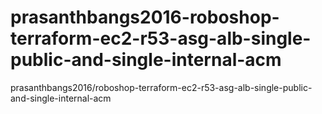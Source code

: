 # prasanthbangs2016-roboshop-terraform-ec2-r53-asg-alb-single-public-and-single-internal-acm
prasanthbangs2016/roboshop-terraform-ec2-r53-asg-alb-single-public-and-single-internal-acm
